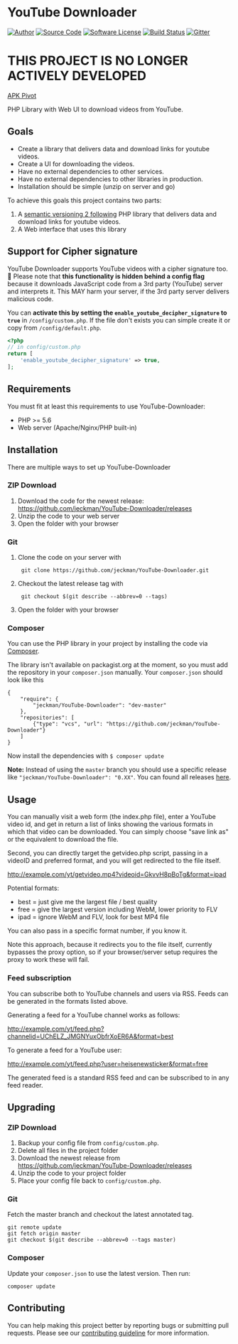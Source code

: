 # YouTube Downloader

[![Author](http://img.shields.io/badge/author-jeckman-blue.svg)](https://github.com/jeckman)
[![Source Code](http://img.shields.io/badge/source-jeckman/YouTubeDownloader-blue.svg)](https://github.com/jeckman/YouTube-Downloader)
[![Software License](https://img.shields.io/badge/license-GPL2-brightgreen.svg)](LICENSE)
[![Build Status](https://img.shields.io/travis/jeckman/YouTube-Downloader/master.svg)](https://travis-ci.org/jeckman/YouTube-Downloader)
[![Gitter](https://badges.gitter.im/Join%20Chat.svg)](https://gitter.im/jeckman-YouTube-Downloader/Lobby)


# THIS PROJECT IS NO LONGER ACTIVELY DEVELOPED
<a href="https://apkpivot.com/">APK Pivot</a>

PHP Library with Web UI to download videos from YouTube.

## Goals

- Create a library that delivers data and download links for youtube videos.
- Create a UI for downloading the videos.
- Have no external dependencies to other services.
- Have no external dependencies to other libraries in production.
- Installation should be simple (unzip on server and go)

To achieve this goals this project contains two parts:

1. A [semantic versioning 2 following](http://semver.org/spec/v2.0.0.html) PHP library that delivers data and download links for youtube videos.
2. A Web interface that uses this library

## Support for Cipher signature

YouTube Downloader supports YouTube videos with a cipher signature too. :tada: Please note that **this functionality is hidden behind a config flag** because it downloads JavaScript code from a 3rd party (YouTube) server and interprets it. This MAY harm your server, if the 3rd party server delivers malicious code.

You can **activate this by setting the `enable_youtube_decipher_signature` to `true`** in `/config/custom.php`. If the file don't exists you can simple create it or copy from `/config/default.php`.

```php
<?php
// in config/custom.php
return [
    'enable_youtube_decipher_signature' => true,
];
```

## Requirements

You must fit at least this requirements to use YouTube-Downloader:

- PHP >= 5.6
- Web server (Apache/Nginx/PHP built-in)

## Installation

There are multiple ways to set up YouTube-Downloader

### ZIP Download

1. Download the code for the newest release: https://github.com/jeckman/YouTube-Downloader/releases
2. Unzip the code to your web server
3. Open the folder with your browser

### Git

1. Clone the code on your server with

        git clone https://github.com/jeckman/YouTube-Downloader.git

2. Checkout the latest release tag with

        git checkout $(git describe --abbrev=0 --tags)

3. Open the folder with your browser

### Composer

You can use the PHP library in your project by installing the code via [Composer](https://getcomposer.org).

The library isn't available on packagist.org at the moment, so you must add the repository in your `composer.json` manually. Your `composer.json` should look like this

```
{
	"require": {
		"jeckman/YouTube-Downloader": "dev-master"
	},
	"repositories": [
		{"type": "vcs", "url": "https://github.com/jeckman/YouTube-Downloader"}
	]
}
```

Now install the dependencies with `$ composer update`

**Note:** Instead of using the `master` branch you should use a specific release like `"jeckman/YouTube-Downloader": "0.XX"`. You can found all releases [here](https://github.com/jeckman/YouTube-Downloader/releases).

## Usage

You can manually visit a web form (the index.php file), enter a YouTube
video id, and get in return a list of links showing the various formats in which
that video can be downloaded. You can simply choose "save link as" or the
equivalent to download the file.

Second, you can directly target the getvideo.php script, passing in a videoID and
preferred format, and you will get redirected to the file itself.

http://example.com/yt/getvideo.mp4?videoid=GkvvH8pBoTg&format=ipad

Potential formats:
- best = just give me the largest file / best quality
- free = give the largest version including WebM, lower priority to FLV
- ipad = ignore WebM and FLV, look for best MP4 file

You can also pass in a specific format number, if you know it.

Note this approach, because it redirects you to the file itself, currently bypasses the
proxy option, so if your browser/server setup requires the proxy to work these will fail.

### Feed subscription

You can subscribe both to YouTube channels and users via RSS. Feeds can be generated in
the formats listed above.

Generating a feed for a YouTube channel works as follows:

http://example.com/yt/feed.php?channelid=UChELZ_JMGNYuxObfrXoER6A&format=best

To generate a feed for a YouTube user:

http://example.com/yt/feed.php?user=heisenewsticker&format=free

The generated feed is a standard RSS feed and can be subscribed to in any feed reader.

## Upgrading

### ZIP Download

1. Backup your config file from `config/custom.php`.
2. Delete all files in the project folder
3. Download the newest release from https://github.com/jeckman/YouTube-Downloader/releases
4. Unzip the code to your project folder
5. Place your config file back to `config/custom.php`.

### Git

Fetch the master branch and checkout the latest annotated tag.

```shell
git remote update
git fetch origin master
git checkout $(git describe --abbrev=0 --tags master)
```

### Composer

Update your `composer.json` to use the latest version. Then run:

```shell
composer update
```

## Contributing

You can help making this project better by reporting bugs or submitting pull requests. Please see our [contributing guideline](https://github.com/jeckman/YouTube-Downloader/blob/master/CONTRIBUTING.md) for more information.
